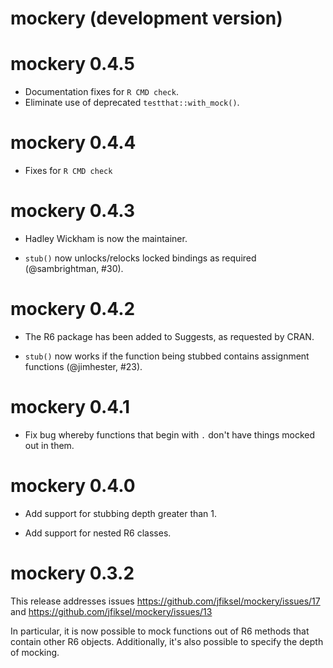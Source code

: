 # mockery (development version)

# mockery 0.4.5

* Documentation fixes for `R CMD check`.
* Eliminate use of deprecated `testthat::with_mock()`.

# mockery 0.4.4

* Fixes for `R CMD check`

# mockery 0.4.3

* Hadley Wickham is now the maintainer.

* `stub()` now unlocks/relocks locked bindings as required (@sambrightman, #30).

# mockery 0.4.2

* The R6 package has been added to Suggests, as requested by CRAN.

* `stub()` now works if the function being stubbed contains assignment functions (@jimhester, #23).

# mockery 0.4.1

* Fix bug whereby functions that begin with `.` don't have things mocked out in
them.

# mockery 0.4.0

* Add support for stubbing depth greater than 1.

* Add support for nested R6 classes.

# mockery 0.3.2

This release addresses issues https://github.com/jfiksel/mockery/issues/17 and
https://github.com/jfiksel/mockery/issues/13

In particular, it is now possible to mock functions out of R6 methods that
contain other R6 objects. Additionally, it's also possible to specify the depth
of mocking.
